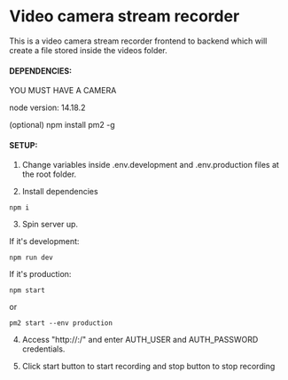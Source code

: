 # Video camera stream recorder

This is a video camera stream recorder frontend to backend which will create a file stored inside the videos folder.

#### DEPENDENCIES:

YOU MUST HAVE A CAMERA

node version: 14.18.2

(optional) npm install pm2 -g

#### SETUP:

1) Change variables inside .env.development and .env.production files at the root folder.

2) Install dependencies

```
npm i
```

3) Spin server up.

If it's development:

```
npm run dev
```

If it's production:

```
npm start
```

or
```
pm2 start --env production
```

4) Access "http://<domain>:<port>/" and enter AUTH_USER and AUTH_PASSWORD credentials.

5) Click start button to start recording and stop button to stop recording
